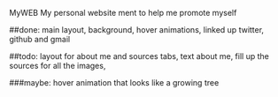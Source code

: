 MyWEB
My personal website ment to help me promote myself

##done: main layout, background, hover animations, linked up twitter, github and gmail 

##todo: layout for about me and sources tabs, text about me, fill up the sources for all the images,

###maybe: hover animation that looks like a growing tree 
